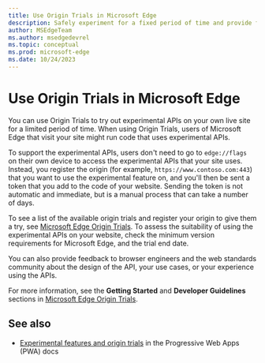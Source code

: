 ```yaml
---
title: Use Origin Trials in Microsoft Edge
description: Safely experiment for a fixed period of time and provide feedback on new platform features.
author: MSEdgeTeam
ms.author: msedgedevrel
ms.topic: conceptual
ms.prod: microsoft-edge
ms.date: 10/24/2023
---
```

# Use Origin Trials in Microsoft Edge

You can use Origin Trials to try out experimental APIs on your own live site for a limited period of time.  When using Origin Trials, users of Microsoft Edge that visit your site might run code that uses experimental APIs.

To support the experimental APIs, users don't need to go to `edge://flags` on their own device to access the experimental APIs that your site uses.  Instead, you register the origin (for example, `https://www.contoso.com:443`) that you want to use the experimental feature on, and you'll then be sent a token that you add to the code of your website.  Sending the token is not automatic and immediate, but is a manual process that can take a number of days.<!-- todo: indicate whether the token is automatically sent immediately, or if there's a manual process that takes a day or so -->

To see a list of the available origin trials and register your origin to give them a try, see [Microsoft Edge Origin Trials](https://microsoftedge.github.io/MSEdgeExplainers/origin-trials/).  To assess the suitability of using the experimental APIs on your website, check the minimum version requirements for Microsoft Edge, and the trial end date.

You can also provide feedback to browser engineers and the web standards community about the design of the API, your use cases, or your experience using the APIs.

For more information, see the **Getting Started** and **Developer Guidelines** sections in [Microsoft Edge Origin Trials](https://microsoftedge.github.io/MSEdgeExplainers/origin-trials/).


<!-- ====================================================================== -->
## See also

* [Experimental features and origin trials](../progressive-web-apps-chromium/how-to/origin-trials.md) in the Progressive Web Apps (PWA) docs

